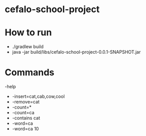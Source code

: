 # cefalo-school-project

# How to run 
- ./gradlew build
- java -jar build/libs/cefalo-school-project-0.0.1-SNAPSHOT.jar 

# Commands
-help
- -insert=cat,cab,cow,cool
- -remove=cat
- -count=\*
- -count=ca
- -contains cat
- -word=ca
- -word=ca 10

